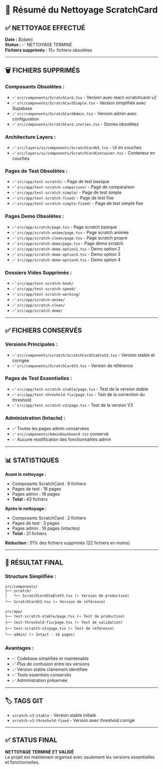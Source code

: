 # 🧹 Résumé du Nettoyage ScratchCard

## ✅ **NETTOYAGE EFFECTUÉ**

**Date :** $(date)  
**Status :** ✅ NETTOYAGE TERMINÉ  
**Fichiers supprimés :** 15+ fichiers obsolètes

---

## 🗑️ **FICHIERS SUPPRIMÉS**

### **Composants Obsolètes :**
- ✅ `src/components/ScratchCard.tsx` - Version avec react-scratchcard-v2
- ✅ `src/components/ScratchCardSimple.tsx` - Version simplifiée avec Supabase
- ✅ `src/components/ScratchCardAdmin.tsx` - Version admin avec configuration
- ✅ `src/components/ScratchCard.stories.tsx` - Stories obsolètes

### **Architecture Layers :**
- ✅ `src/layers/ui/components/ScratchCardUI.tsx` - UI en couches
- ✅ `src/layers/ui/components/ScratchCardContainer.tsx` - Conteneur en couches

### **Pages de Test Obsolètes :**
- ✅ `src/app/test-scratch/` - Page de test basique
- ✅ `src/app/test-scratch-comparison/` - Page de comparaison
- ✅ `src/app/test-scratch-simple/` - Page de test simple
- ✅ `src/app/test-scratch-fixed/` - Page de test fixe
- ✅ `src/app/test-scratch-simple-fixed/` - Page de test simple fixe

### **Pages Demo Obsolètes :**
- ✅ `src/app/scratch/page.tsx` - Page scratch basique
- ✅ `src/app/scratch-anime/page.tsx` - Page scratch animée
- ✅ `src/app/scratch-clean/page.tsx` - Page scratch propre
- ✅ `src/app/scratch-demo/page.tsx` - Page demo scratch
- ✅ `src/app/scratch-demo-option2.tsx` - Demo option 2
- ✅ `src/app/scratch-demo-option3.tsx` - Demo option 3
- ✅ `src/app/scratch-demo-option4.tsx` - Demo option 4

### **Dossiers Vides Supprimés :**
- ✅ `src/app/test-scratch-hook/`
- ✅ `src/app/test-scratch-speed/`
- ✅ `src/app/test-scratch-working/`
- ✅ `src/app/scratch-anime/`
- ✅ `src/app/scratch-clean/`
- ✅ `src/app/scratch-demo/`

---

## ✅ **FICHIERS CONSERVÉS**

### **Versions Principales :**
- ✅ `src/components/scratch/ScratchCardStableV3.tsx` - Version stable et corrigée
- ✅ `src/components/ScratchCardV3.tsx` - Version de référence

### **Pages de Test Essentielles :**
- ✅ `src/app/test-scratch-stable/page.tsx` - Test de la version stable
- ✅ `src/app/test-threshold-fix/page.tsx` - Test de la correction du threshold
- ✅ `src/app/test-scratch-v3/page.tsx` - Test de la version V3

### **Administration (Intacte) :**
- ✅ Toutes les pages admin conservées
- ✅ `src/components/AdminDashboard.tsx` conservé
- ✅ Aucune modification des fonctionnalités admin

---

## 📊 **STATISTIQUES**

**Avant le nettoyage :**
- Composants ScratchCard : 9 fichiers
- Pages de test : 18 pages
- Pages admin : 16 pages
- **Total :** 43 fichiers

**Après le nettoyage :**
- Composants ScratchCard : 2 fichiers
- Pages de test : 3 pages
- Pages admin : 16 pages (intactes)
- **Total :** 21 fichiers

**Réduction :** 51% des fichiers supprimés (22 fichiers en moins)

---

## 🎯 **RÉSULTAT FINAL**

### **Structure Simplifiée :**
```
src/components/
├── scratch/
│   └── ScratchCardStableV3.tsx (⭐ Version de production)
└── ScratchCardV3.tsx (⭐ Version de référence)

src/app/
├── test-scratch-stable/page.tsx (⭐ Test de production)
├── test-threshold-fix/page.tsx (⭐ Test de validation)
├── test-scratch-v3/page.tsx (⭐ Test de référence)
└── admin/ (⭐ Intact - 16 pages)
```

### **Avantages :**
- ✅ Codebase simplifiée et maintenable
- ✅ Plus de confusion entre les versions
- ✅ Version stable clairement identifiée
- ✅ Tests essentiels conservés
- ✅ Administration préservée

---

## 🏷️ **TAGS GIT**

- `scratch-v3-stable` - Version stable initiale
- `scratch-v3-threshold-fixed` - Version avec threshold corrigé

---

## ✅ **STATUS FINAL**

**NETTOYAGE TERMINÉ ET VALIDÉ**  
Le projet est maintenant organisé avec seulement les versions essentielles et fonctionnelles.


